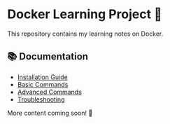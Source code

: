 # Docker Learning Project 🚀  

This repository contains my learning notes on Docker.  

## 📚 Documentation  

- [Installation Guide](docs/installation.md)  
- [Basic Commands](docs/basic-commands.md)  
- [Advanced Commands](docs/advanced-commands.md)  
- [Troubleshooting](docs/troubleshooting.md)  

More content coming soon! 🚀  

